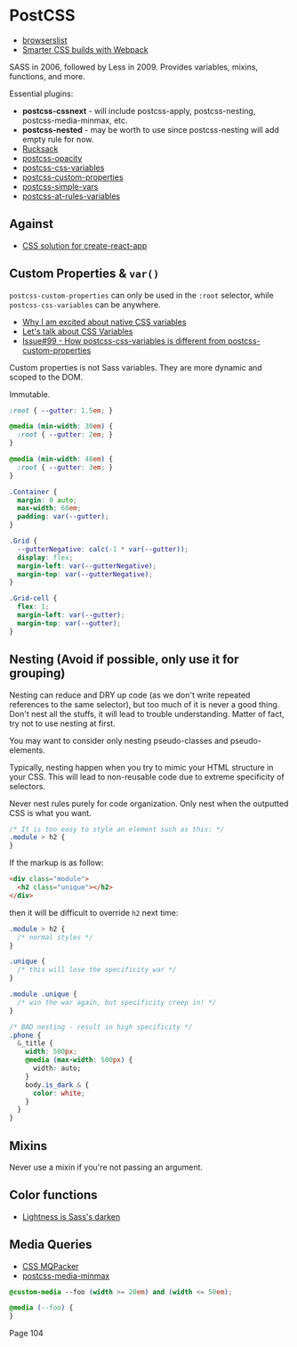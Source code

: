 # PostCSS

* [browserslist](http://browserl.ist/)
* [Smarter CSS builds with Webpack](https://www.bensmithett.com/smarter-css-builds-with-webpack/)

SASS in 2006, followed by Less in 2009. Provides variables, mixins, functions, and more.

Essential plugins:

* **postcss-cssnext** - will include postcss-apply, postcss-nesting, postcss-media-minmax, etc.
* **postcss-nested** - may be worth to use since postcss-nesting will add empty rule for now.
* [Rucksack](https://simplaio.github.io/rucksack/)
* [postcss-opacity](https://github.com/iamvdo/postcss-opacity)
* [postcss-css-variables](https://github.com/MadLittleMods/postcss-css-variables)
* [postcss-custom-properties](https://github.com/postcss/postcss-custom-properties)
* [postcss-simple-vars](https://github.com/postcss/postcss-simple-vars)
* [postcss-at-rules-variables](https://github.com/GitScrum/postcss-at-rules-variables)

## Against

* [CSS solution for create-react-app](https://github.com/facebookincubator/create-react-app/issues/130#issuecomment-246801178)

## Custom Properties & `var()`

`postcss-custom-properties` can only be used in the `:root` selector, while `postcss-css-variables` can be anywhere.

* [Why I am excited about native CSS variables](https://philipwalton.com/articles/why-im-excited-about-native-css-variables/)
* [Let's talk about CSS Variables](http://www.xanthir.com/blog/b4KT0)
* [Issue#99 - How postcss-css-variables is different from postcss-custom-properties](https://github.com/MoOx/postcss-cssnext/issues/99)

Custom properties is not Sass variables. They are more dynamic and scoped to the DOM.

Immutable.

```css
:root { --gutter: 1.5em; }

@media (min-width: 30em) {
  :root { --gutter: 2em; }
}

@media (min-width: 48em) {
  :root { --gutter: 3em; }
}

.Container {
  margin: 0 auto;
  max-width: 60em;
  padding: var(--gutter);
}

.Grid {
  --gutterNegative: calc(-1 * var(--gutter));
  display: flex;
  margin-left: var(--gutterNegative);
  margin-top: var(--gutterNegative);
}

.Grid-cell {
  flex: 1;
  margin-left: var(--gutter);
  margin-top: var(--gutter);
}
```

## Nesting (Avoid if possible, only use it for grouping)

Nesting can reduce and DRY up code (as we don't write repeated references to the same selector), but too much of it is never a good thing. Don't nest all the stuffs, it will lead to trouble understanding. Matter of fact, try not to use nesting at first.

You may want to consider only nesting pseudo-classes and pseudo-elements.

Typically, nesting happen when you try to mimic your HTML structure in your CSS. This will lead to non-reusable code due to extreme specificity of selectors.

Never nest rules purely for code organization. Only nest when the outputted CSS is what you want.

```css
/* It is too easy to style an element such as this: */
.module > h2 {
}
```

If the markup is as follow:

```html
<div class="module">
  <h2 class="unique"></h2>
</div>
```

then it will be difficult to override `h2` next time:

```css
.module > h2 {
  /* normal styles */
}

.unique {
  /* this will lose the specificity war */
}

.module .unique {
  /* win the war again, but specificity creep in! */
}
```

```css
/* BAD nesting - result in high specificity */
.phone {
  &_title {
    width: 500px;
    @media (max-width: 500px) {
      width: auto;
    }
    body.is_dark & {
      color: white;
    }
  }
}
```

## Mixins

Never use a mixin if you're not passing an argument.

## Color functions

* [Lightness is Sass's darken](https://github.com/postcss/postcss-color-function/issues/30)

## Media Queries

* [CSS MQPacker](https://github.com/hail2u/node-css-mqpacker)
* [postcss-media-minmax](https://github.com/postcss/postcss-media-minmax)

```css
@custom-media --foo (width >= 20em) and (width <= 50em);

@media (--foo) {
}
```

Page 104
